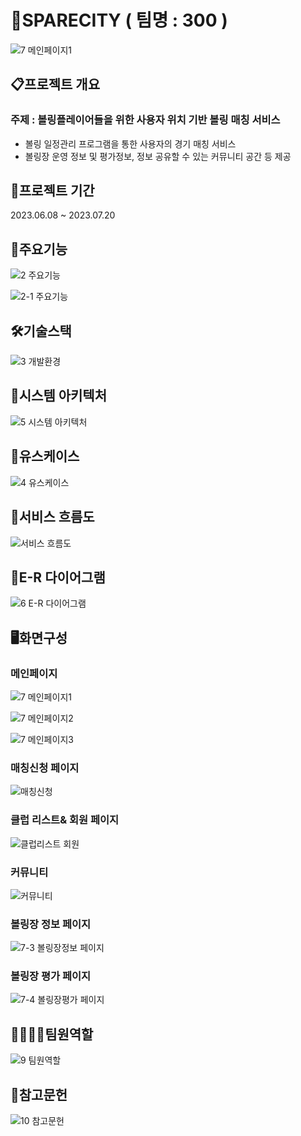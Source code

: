 # 🎳SPARECITY ( 팀명 : 300 )
![7 메인페이지1](https://github.com/seoyeoon/Threetwofour/assets/132524180/6fe7f6d5-0eb4-41c9-9876-9fd763a70fc2)


## 📋프로젝트 개요
### 주제 : 볼링플레이어들을 위한 사용자 위치 기반 볼링 매칭 서비스
 - 볼링 일정관리 프로그램을 통한 사용자의 경기 매칭 서비스
 - 볼링장 운영 정보 및 평가정보, 정보 공유할 수 있는 커뮤니티 공간 등 제공

## 📆프로젝트 기간
2023.06.08 ~ 2023.07.20

## 📌주요기능

![2  주요기능](https://github.com/seoyeoon/Threetwofour/assets/132524180/507f5291-2ebc-40e6-9c95-69d2fecc7b36)


![2-1  주요기능](https://github.com/seoyeoon/Threetwofour/assets/132524180/a41574e3-0d52-4fb3-a948-39e35c807d9a)

## 🛠️기술스택

![3  개발환경](https://github.com/seoyeoon/Threetwofour/assets/132524180/55e8eee7-ec81-45c0-bf18-2f792717b045)

## 📝시스템 아키텍처
![5  시스템 아키텍처](https://github.com/seoyeoon/Threetwofour/assets/132524180/17c5e013-045c-4de8-92c3-26a8db8afcf9)

## 📝유스케이스
![4  유스케이스](https://github.com/seoyeoon/Threetwofour/assets/132524180/2d1b6e07-4a10-4192-9953-d3d87b4d5e98)

## 📝서비스 흐름도
![서비스 흐름도](https://github.com/seoyeoon/Threetwofour/assets/132524180/f12fcac5-7e46-4974-8d4c-ab3a28d95184)


## 📝E-R 다이어그램
![6  E-R 다이어그램](https://github.com/seoyeoon/Threetwofour/assets/132524180/3dbb3a8e-b708-41c3-a1be-a1e1173d134d)


## 🖥️화면구성
### 메인페이지
 ![7 메인페이지1](https://github.com/seoyeoon/Threetwofour/assets/132524180/d310d35d-c44e-4a6e-bcac-b8a417a8280a)

![7 메인페이지2](https://github.com/seoyeoon/Threetwofour/assets/132524180/c9fb8119-40ff-479a-a458-605286cc4f88)

![7 메인페이지3](https://github.com/seoyeoon/Threetwofour/assets/132524180/23987b63-3fd5-4eb2-b86e-b32c6c7dacf5)

### 매칭신청 페이지 
![매칭신청](https://github.com/2023-SMHRD-SW-BigData-1/Threetwofour/assets/132524180/97be0187-8afa-4f37-87c3-51d6d62d3ba1)


### 클럽 리스트& 회원 페이지
 
![클럽리스트 회원](https://github.com/seoyeoon/Threetwofour/assets/132524180/54c3dc73-8840-4727-9beb-106e0c808f35)

### 커뮤니티

 ![커뮤니티](https://github.com/seoyeoon/Threetwofour/assets/132524180/aa6ba04c-0cb5-481a-bec0-a762f47362f6)

### 볼링장 정보 페이지
![7-3 볼링장정보 페이지](https://github.com/seoyeoon/Threetwofour/assets/132524180/1faa4198-c2f0-4039-ae67-75f1d7ed8f4c)

### 볼링장 평가 페이지
![7-4 볼링장평가 페이지](https://github.com/seoyeoon/Threetwofour/assets/132524180/b56d7d59-8066-4475-990b-fa790a1b55b2)


## 👨‍👩‍👦‍👦팀원역할
![9  팀원역할](https://github.com/seoyeoon/Threetwofour/assets/132524180/16dcb76d-eb13-49cf-b59d-9c05bedb9b04)

## 📝참고문헌
![10  참고문헌](https://github.com/seoyeoon/Threetwofour/assets/132524180/b2fc3689-0e8a-4a7c-b50b-4044e45cfff7)

